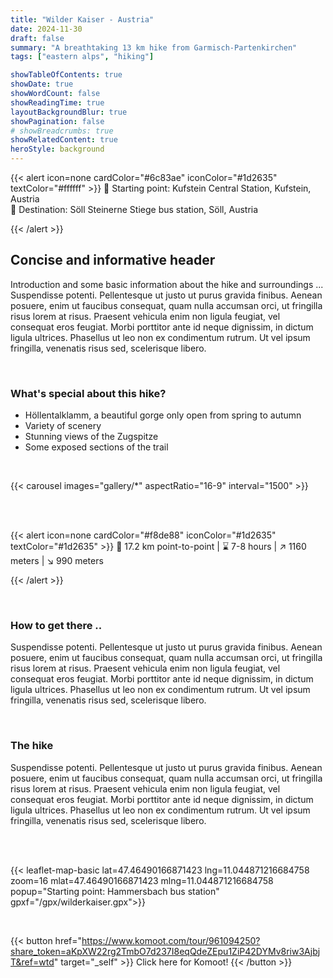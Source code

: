 ```yaml
---
title: "Wilder Kaiser - Austria"
date: 2024-11-30
draft: false
summary: "A breathtaking 13 km hike from Garmisch-Partenkirchen"
tags: ["eastern alps", "hiking"]

showTableOfContents: true
showDate: true
showWordCount: false
showReadingTime: true
layoutBackgroundBlur: true
showPagination: false
# showBreadcrumbs: true
showRelatedContent: true
heroStyle: background
---
```



{{< alert icon=none cardColor="#6c83ae" iconColor="#1d2635" textColor="#ffffff" >}}
 📍 Starting point: Kufstein Central Station, Kufstein, Austria<br>
 🏴 Destination: Söll Steinerne Stiege bus station, Söll, Austria

{{< /alert >}}

## Concise and informative header 

Introduction and some basic information about the hike and surroundings ...
Suspendisse potenti. Pellentesque ut justo ut purus gravida finibus. Aenean posuere, enim ut faucibus consequat, quam nulla accumsan orci, ut fringilla risus lorem at risus. Praesent vehicula enim non ligula feugiat, vel consequat eros feugiat. Morbi porttitor ante id neque dignissim, in dictum ligula ultrices. Phasellus ut leo non ex condimentum rutrum. Ut vel ipsum fringilla, venenatis risus sed, scelerisque libero.

<br>

### What's special about this hike?
- Höllentalklamm, a beautiful gorge only open from spring to autumn
- Variety of scenery
- Stunning views of the Zugspitze
- Some exposed sections of the trail


<br>

{{< carousel images="gallery/*" aspectRatio="16-9" interval="1500" >}}


<br>
<br>



{{< alert icon=none cardColor="#f8de88" iconColor="#1d2635" textColor="#1d2635" >}}
 🚩 17.2 km point-to-point | ⌛ 7-8 hours | ↗️ 1160 meters | ↘️ 990 meters 

{{< /alert >}}

<br>

### How to get there ..
Suspendisse potenti. Pellentesque ut justo ut purus gravida finibus. Aenean posuere, enim ut faucibus consequat, quam nulla accumsan orci, ut fringilla risus lorem at risus. Praesent vehicula enim non ligula feugiat, vel consequat eros feugiat. Morbi porttitor ante id neque dignissim, in dictum ligula ultrices. Phasellus ut leo non ex condimentum rutrum. Ut vel ipsum fringilla, venenatis risus sed, scelerisque libero.

<br>

### The hike
Suspendisse potenti. Pellentesque ut justo ut purus gravida finibus. Aenean posuere, enim ut faucibus consequat, quam nulla accumsan orci, ut fringilla risus lorem at risus. Praesent vehicula enim non ligula feugiat, vel consequat eros feugiat. Morbi porttitor ante id neque dignissim, in dictum ligula ultrices. Phasellus ut leo non ex condimentum rutrum. Ut vel ipsum fringilla, venenatis risus sed, scelerisque libero.

<br>
<br>


{{< leaflet-map-basic lat=47.46490166871423 lng=11.044871216684758 zoom=16 mlat=47.46490166871423 mlng=11.044871216684758 popup="Starting point: Hammersbach bus station" gpxf="/gpx/wilderkaiser.gpx">}} 

<br>


{{< button href="https://www.komoot.com/tour/961094250?share_token=aKpXW22rg2TmbO7d237I8eqQdeZEpu1ZiP42DYMv8riw3AjbjT&ref=wtd" target="_self" >}}
Click here for Komoot!
{{< /button >}}




